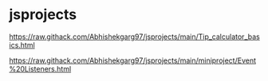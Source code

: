 # jsprojects

https://raw.githack.com/Abhishekgarg97/jsprojects/main/Tip_calculator_basics.html

https://raw.githack.com/Abhishekgarg97/jsprojects/main/miniproject/Event%20Listeners.html
